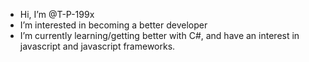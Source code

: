 - Hi, I’m @T-P-199x
- I’m interested in becoming a better developer
- I’m currently learning/getting better with C#, and have an interest in javascript and javascript frameworks.

<!---
T-P-199x/T-P-199x is a ✨ special ✨ repository because its `README.md` (this file) appears on your GitHub profile.
You can click the Preview link to take a look at your changes.
--->
